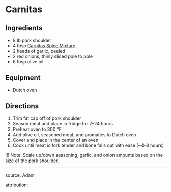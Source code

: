 # Carnitas

## Ingredients

- 8 lb pork shoulder
- 4 tbsp [Carnitas Spice Mixture](carnitas-spice-mixture.md)
- 2 heads of garlic, peeled
- 2 red onions, thinly sliced pole to pole
- 6 tbsp olive oil

## Equipment

- Dutch oven

## Directions

1. Trim fat cap off of pork shoulder
2. Season meat and place in fridge for 2–24 hours 
3. Preheat oven to 300 ℉
4. Add olive oil, seasoned meat, and aromatics to Dutch oven
5. Cover and place in the center of an oven
6. Cook until meat is fork tender and bone falls out with ease (~4–8 hours) 

!!! Note:
    Scale up/down seasoning, garlic, and onion amounts based on the size of the pork shoulder.

---

source: Adam

attribution: 